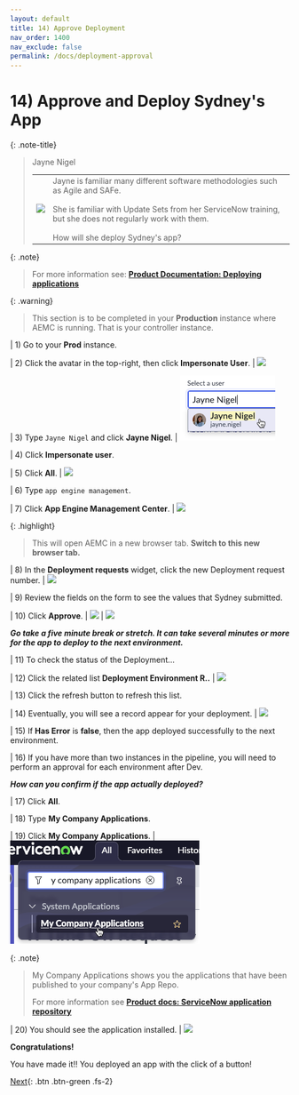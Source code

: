 ```yaml
---
layout: default
title: 14) Approve Deployment
nav_order: 1400
nav_exclude: false
permalink: /docs/deployment-approval
---
```


# 14) Approve and Deploy Sydney's App

{: .note-title}
> Jayne Nigel
> <table>
> <tbody>
> <tr>
> <td>
> <img src="https://creatorworkflowsnow.github.io/lab-aemc-utah/assets/images/2023-03-28-16-42-23.png">
> </td>
> <td>
> Jayne is familiar many different software methodologies such as Agile and SAFe.<br/> 
> <br/>
> She is familiar with Update Sets from her ServiceNow training, but she does not regularly work with them.<br/>
> <br/>
> How will she deploy Sydney's app?
> </td>
> </tr>
> </tbody>
> </table>

{: .note}
> For more information see: **[Product Documentation: Deploying applications](https://docs.servicenow.com/bundle/utah-application-development/page/build/custom-application/concept/deploying-applications.html)**

{: .warning}
>This section is to be completed in your **Production** instance where AEMC is running. That is your controller instance. 

| 1) Go to your **Prod** instance.

| 2) Click the avatar in the top-right, then click **Impersonate User**.
| ![](../assets/images/2023-03-14-12-59-49.png)

| 3) Type ```Jayne Nigel``` and click **Jayne Nigel**.
| ![](../assets/images/2023-03-14-12-45-21.png)

| 4) Click **Impersonate user**.

| 5) Click **All**.
| ![](../assets/images/2023-03-14-12-35-45.png)

| 6) Type ```app engine management```.

| 7) Click **App Engine Management Center**.
| ![](../assets/images/2023-03-14-12-47-53.png)

{: .highlight}
> This will open AEMC in a new browser tab. **Switch to this new browser tab.**

| 8) In the **Deployment requests** widget, click the new Deployment request number. 
| ![](../assets/images/2023-03-15-14-12-49.png)

| 9) Review the fields on the form to see the values that Sydney submitted. 

| 10) Click **Approve**.
| ![](../assets/images/2023-03-15-14-15-20.png)
| ![](../assets/images/2023-03-15-14-15-47.png)

***Go take a five minute break or stretch.  It can take several minutes or more for the app to deploy to the next environment.***

| 11) To check the status of the Deployment... 

| 12) Click the related list **Deployment Environment R..**
| ![](../assets/images/2023-03-15-14-17-35.png)

| 13) Click the refresh button to refresh this list. 

| 14) Eventually, you will see a record appear for your deployment. 
| ![](../assets/images/2023-03-15-14-18-20.png)

| 15) If **Has Error** is **false**, then the app deployed successfully to the next environment. 

| 16) If you have more than two instances in the pipeline, you will need to perform an approval for each environment after Dev. 

***How can you confirm if the app actually deployed?***

| 17) Click **All**.

| 18) Type **My Company Applications**.

| 19) Click **My Company Applications**.
| ![](../assets/images/2023-03-15-14-20-14.png)

{: .note}
> My Company Applications shows you the applications that have been published to your company's App Repo. 
>
> For more information see **[Product docs: ServiceNow application repository](https://docs.servicenow.com/csh?topicname=app-repo.html&version=latest)**

| 20) You should see the application installed. 
| ![](../assets/images/2023-03-15-14-23-44.png)

**Congratulations!**  

You have made it!! You deployed an app with the click of a button!

[Next](/lab-aemc-utah/docs/optional-setup-tasks){: .btn .btn-green .fs-2}